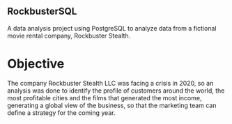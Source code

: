## RockbusterSQL
A data analysis project using PostgreSQL to analyze data from a fictional movie rental company, Rockbuster Stealth.
# Objective 
The company Rockbuster Stealth LLC was facing a crisis in 2020, so an analysis was done to identify the profile of customers around the world, the most profitable cities and the films that generated the most income, generating a global view of the business, so that the marketing team can define a strategy for the coming year. 
